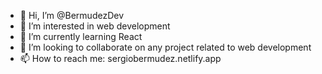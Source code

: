 - 👋 Hi, I’m @BermudezDev
- 👀 I’m interested in web development
- 🌱 I’m currently learning React
- 💞️ I’m looking to collaborate on any project related to web development
- 📫 How to reach me: sergiobermudez.netlify.app

<!---
BermudezDev/BermudezDev is a ✨ special ✨ repository because its `README.md` (this file) appears on your GitHub profile.
You can click the Preview link to take a look at your changes.
--->
